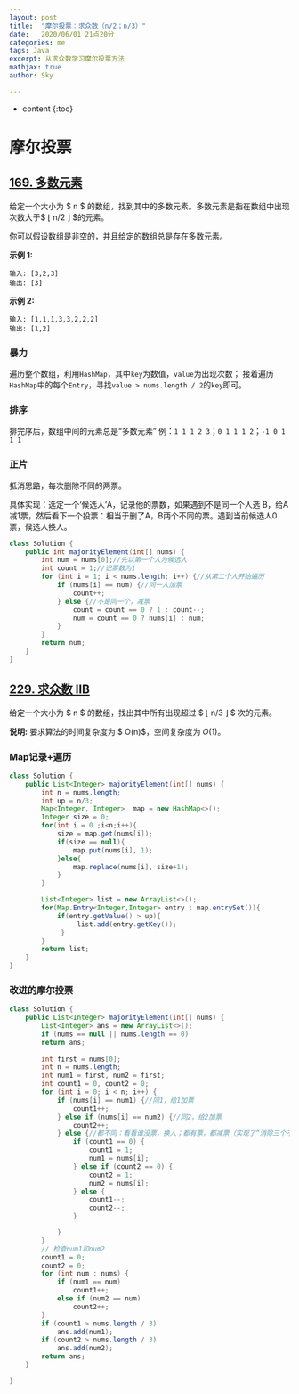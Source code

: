 ```yaml
---
layout: post
title:  "摩尔投票：求众数（n/2；n/3）"
date:   2020/06/01 21点20分       
categories: me
tags: Java
excerpt: 从求众数学习摩尔投票方法
mathjax: true
author: Sky

---
```


* content
{:toc}


# 摩尔投票

## [169. 多数元素](https://leetcode-cn.com/problems/majority-element/)

给定一个大小为 $ n $ 的数组，找到其中的多数元素。多数元素是指在数组中出现次数大于$ ⌊ n/2 ⌋ $的元素。

你可以假设数组是非空的，并且给定的数组总是存在多数元素。

**示例 1:**

```
输入: [3,2,3]
输出: [3]
```

**示例 2:**

```
输入: [1,1,1,3,3,2,2,2]
输出: [1,2]
```

### 暴力

遍历整个数组，利用`HashMap`，其中`key`为数值，`value`为出现次数；
接着遍历`HashMap`中的每个`Entry`，寻找`value > nums.length / 2`的`key`即可。

### 排序

排完序后，数组中间的元素总是“多数元素”
例：`1 1 1 2 3`；`0 1 1 1 2`；`-1 0 1 1 1`

### 正片

抵消思路，每次删除不同的两票。

具体实现：选定一个‘候选人’A，记录他的票数，如果遇到不是同一个人选 B，给A减1票，然后看下一个投票：相当于删了A，B两个不同的票。遇到当前候选人0票，候选人换人。



~~~java
class Solution {
    public int majorityElement(int[] nums) {
		int num = nums[0];//先以第一个人为候选人
		int count = 1;//记票数为1
		for (int i = 1; i < nums.length; i++) {//从第二个人开始遍历
			if (nums[i] == num) {//同一人加票
				count++;
			} else {//不是同一个，减票
				count = count == 0 ? 1 : count--;
				num = count == 0 ? nums[i] : num;
			}
		}
		return num;
	}
}
~~~





## [229. 求众数 IIB](https://leetcode-cn.com/problems/majority-element-ii/)

给定一个大小为 $ n $ 的数组，找出其中所有出现超过 $ ⌊ n/3 ⌋ $ 次的元素。

**说明:** 要求算法的时间复杂度为  $ O(n)$，空间复杂度为   $O(1)$。

### Map记录+遍历

~~~java
class Solution {
    public List<Integer> majorityElement(int[] nums) {
        int n = nums.length;
        int up = n/3;
        Map<Integer, Integer>  map = new HashMap<>();
        Integer size = 0;
        for(int i = 0 ;i<n;i++){
            size = map.get(nums[i]);
            if(size == null){
                map.put(nums[i], 1);
            }else{
                map.replace(nums[i], size+1);
            }
        }

        List<Integer> list = new ArrayList<>();
        for(Map.Entry<Integer,Integer> entry : map.entrySet()){
            if(entry.getValue() > up){
                 list.add(entry.getKey());
             }
        }
        return list;
    }
}
~~~



### 改进的摩尔投票



~~~java
class Solution {
    public List<Integer> majorityElement(int[] nums) {
        List<Integer> ans = new ArrayList<>();
        if (nums == null || nums.length == 0)
        return ans;
    
		int first = nums[0];
		int n = nums.length;
		int num1 = first, num2 = first;
		int count1 = 0, count2 = 0;
		for (int i = 0; i < n; i++) {
			if (nums[i] == num1) {//同1，给1加票
				count1++;
			} else if (nums[i] == num2) {//同2，给2加票
				count2++;
			} else {//都不同：看看谁没票，换人；都有票，都减票（实现了“消除三个不同的票”）
				if (count1 == 0) {
					count1 = 1;
					num1 = nums[i];
				} else if (count2 == 0) {
					count2 = 1;
					num2 = nums[i];
				} else {
					count1--;
					count2--;
				}

			}
		}
		// 检查num1和num2	
		count1 = 0;
		count2 = 0;
		for (int num : nums) {
			if (num1 == num)
				count1++;
			else if (num2 == num)
				count2++;
		}
		if (count1 > nums.length / 3)
			ans.add(num1);
		if (count2 > nums.length / 3)
			ans.add(num2);
		return ans;
	}

}
~~~

